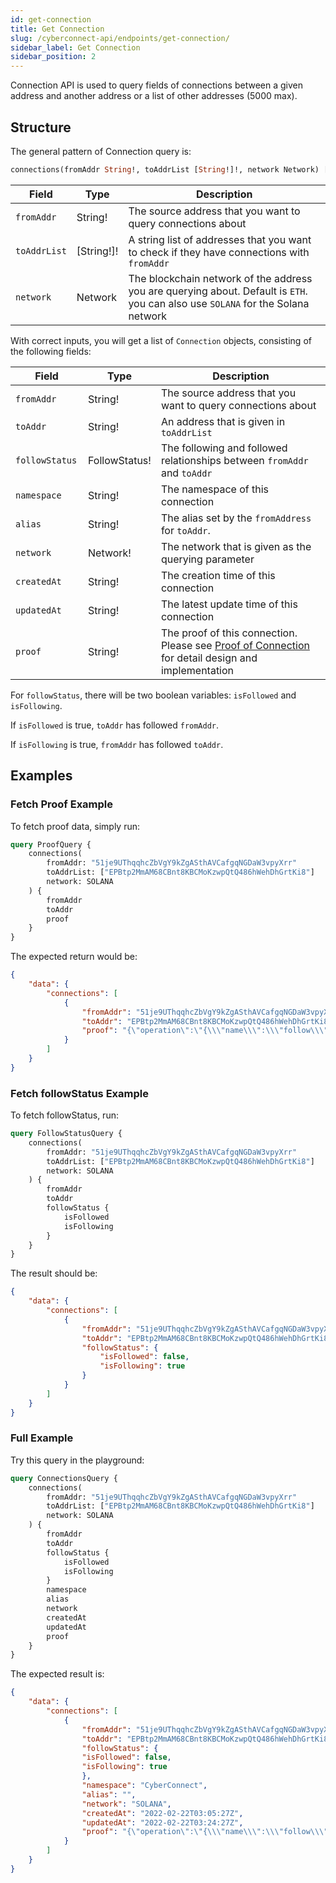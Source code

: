 ```yaml
---
id: get-connection
title: Get Connection
slug: /cyberconnect-api/endpoints/get-connection/
sidebar_label: Get Connection
sidebar_position: 2
---
```


Connection API is used to query fields of connections between a given address and another address or a list of other addresses (5000 max).

## Structure

The general pattern of Connection query is:

```graphql
connections(fromAddr String!, toAddrList [String!]!, network Network) [Connection!]!
```

| Field        | Type       | Description                                                                                                                      |
| ------------ | ---------- | -------------------------------------------------------------------------------------------------------------------------------- |
| `fromAddr`   | String!    | The source address that you want to query connections about                                                                      |
| `toAddrList` | [String!]! | A string list of addresses that you want to check if they have connections with `fromAddr`                                       |
| `network`    | Network    | The blockchain network of the address you are querying about. Default is `ETH`. you can also use `SOLANA` for the Solana network |

With correct inputs, you will get a list of `Connection` objects, consisting of the following fields:

| Field           | Type          | Description                                                                                                               |
| --------------- | ------------- | ------------------------------------------------------------------------------------------------------------------------- |
| `fromAddr `     | String!       | The source address that you want to query connections about                                                               |
| `toAddr`        | String!       | An address that is given in `toAddrList`                                                                                  |
| `followStatus ` | FollowStatus! | The following and followed relationships between `fromAddr` and `toAddr`                                                  |
| `namespace`     | String!       | The namespace of this connection                                                                                          |
| `alias`         | String!       | The alias set by the `fromAddress` for `toAddr`.                                                                          |
| `network`       | Network!      | The network that is given as the querying parameter                                                                       |
| `createdAt`     | String!       | The creation time of this connection                                                                                      |
| `updatedAt`     | String!       | The latest update time of this connection                                                                                 |
| `proof`         | String!       | The proof of this connection. Please see [Proof of Connection](/protocol/proof-of-connection/) for detail design and implementation |

For `followStatus`, there will be two boolean variables: `isFollowed` and `isFollowing`.

If `isFollowed` is true, `toAddr` has followed `fromAddr`.

If `isFollowing` is true, `fromAddr` has followed `toAddr`.

## Examples

### Fetch Proof Example

To fetch proof data, simply run:

```graphql
query ProofQuery {
    connections(
        fromAddr: "51je9UThqqhcZbVgY9kZgASthAVCafgqNGDaW3vpyXrr"
        toAddrList: ["EPBtp2MmAM68CBnt8KBCMoKzwpQtQ486hWehDhGrtKi8"]
        network: SOLANA
    ) {
        fromAddr
        toAddr
        proof
    }
}
```

The expected return would be:

```json
{
    "data": {
        "connections": [
            {
                "fromAddr": "51je9UThqqhcZbVgY9kZgASthAVCafgqNGDaW3vpyXrr",
                "toAddr": "EPBtp2MmAM68CBnt8KBCMoKzwpQtQ486hWehDhGrtKi8",
                "proof": "{\"operation\":\"{\\\"name\\\":\\\"follow\\\",\\\"from\\\":\\\"51je9UThqqhcZbVgY9kZgASthAVCafgqNGDaW3vpyXrr\\\",\\\"to\\\":\\\"EPBtp2MmAM68CBnt8KBCMoKzwpQtQ486hWehDhGrtKi8\\\",\\\"namespace\\\":\\\"CyberConnect\\\",\\\"network\\\":\\\"SOLANA\\\",\\\"alias\\\":\\\"\\\",\\\"timestamp\\\":1645500266794}\",\"digest\":\"0xf8dd7b357e8b738a3ad91080ccea4b07003a2c967b631ba950c2a3e00ff64cf2\",\"signature\":\"0x103fb899c224244740cf1eaa16ce401b218ae85fc0507ca07d29f91b57cf9708a5d6cdede97dc326663fe4f432f52c1ddaef9fb21b8d06f93e6893548aae825c\",\"signingKey\":{\"publicKey\":\"MFkwEwYHKoZIzj0CAQYIKoZIzj0DAQcDQgAEngy/L6H1b5u9DVIRIFu2z6Tn+qgkn60NyaAJVbBnTDEQ/PjdvilGWCKUSHgPHIIqpxX9BfQHi+3e+xHKTlrFsQ==\",\"format\":\"SubjectPublicKeyInfo\",\"algorithm\":\"ES256\"},\"signingKeyAuth\":{\"authorship\":\"51je9UThqqhcZbVgY9kZgASthAVCafgqNGDaW3vpyXrr\",\"signingKeySignature\":\"4kMtz6iCjockVhwQwGLzdGxKEESPF3EZXGFkfs2KrFs6a9YYDpRTkxAWcBWFpHjH1DFDLYkaD84TZsv4THmzCL81\",\"signingKeyMessage\":\"I authorize CyberConnect from this device using signing key:\\nMFkwEwYHKoZIzj0CAQYIKoZIzj0DAQcDQgAEngy/L6H1b5u9DVIRIFu2z6Tn+qgkn60NyaAJVbBnTDEQ/PjdvilGWCKUSHgPHIIqpxX9BfQHi+3e+xHKTlrFsQ==\"}}"
            }
        ]
    }
}
```

### Fetch followStatus Example

To fetch followStatus, run:

```graphql
query FollowStatusQuery {
    connections(
        fromAddr: "51je9UThqqhcZbVgY9kZgASthAVCafgqNGDaW3vpyXrr"
        toAddrList: ["EPBtp2MmAM68CBnt8KBCMoKzwpQtQ486hWehDhGrtKi8"]
        network: SOLANA
    ) {
        fromAddr
        toAddr
        followStatus {
            isFollowed
            isFollowing
        }
    }
}
```

The result should be:

```json
{
    "data": {
        "connections": [
            {
                "fromAddr": "51je9UThqqhcZbVgY9kZgASthAVCafgqNGDaW3vpyXrr",
                "toAddr": "EPBtp2MmAM68CBnt8KBCMoKzwpQtQ486hWehDhGrtKi8",
                "followStatus": {
                    "isFollowed": false,
                    "isFollowing": true
                }
            }
        ]
    }
}
```

### Full Example

Try this query in the playground:

```graphql
query ConnectionsQuery {
    connections(
        fromAddr: "51je9UThqqhcZbVgY9kZgASthAVCafgqNGDaW3vpyXrr"
        toAddrList: ["EPBtp2MmAM68CBnt8KBCMoKzwpQtQ486hWehDhGrtKi8"]
        network: SOLANA
    ) {
        fromAddr
        toAddr
        followStatus {
            isFollowed
            isFollowing
        }
        namespace
        alias
        network
        createdAt
        updatedAt
        proof
    }
}
```

The expected result is:

```json
{
    "data": {
        "connections": [
            {
                "fromAddr": "51je9UThqqhcZbVgY9kZgASthAVCafgqNGDaW3vpyXrr",
                "toAddr": "EPBtp2MmAM68CBnt8KBCMoKzwpQtQ486hWehDhGrtKi8",
                "followStatus": {
                "isFollowed": false,
                "isFollowing": true
                },
                "namespace": "CyberConnect",
                "alias": "",
                "network": "SOLANA",
                "createdAt": "2022-02-22T03:05:27Z",
                "updatedAt": "2022-02-22T03:24:27Z",
                "proof": "{\"operation\":\"{\\\"name\\\":\\\"follow\\\",\\\"from\\\":\\\"51je9UThqqhcZbVgY9kZgASthAVCafgqNGDaW3vpyXrr\\\",\\\"to\\\":\\\"EPBtp2MmAM68CBnt8KBCMoKzwpQtQ486hWehDhGrtKi8\\\",\\\"namespace\\\":\\\"CyberConnect\\\",\\\"network\\\":\\\"SOLANA\\\",\\\"alias\\\":\\\"\\\",\\\"timestamp\\\":1645500266794}\",\"digest\":\"0xf8dd7b357e8b738a3ad91080ccea4b07003a2c967b631ba950c2a3e00ff64cf2\",\"signature\":\"0x103fb899c224244740cf1eaa16ce401b218ae85fc0507ca07d29f91b57cf9708a5d6cdede97dc326663fe4f432f52c1ddaef9fb21b8d06f93e6893548aae825c\",\"signingKey\":{\"publicKey\":\"MFkwEwYHKoZIzj0CAQYIKoZIzj0DAQcDQgAEngy/L6H1b5u9DVIRIFu2z6Tn+qgkn60NyaAJVbBnTDEQ/PjdvilGWCKUSHgPHIIqpxX9BfQHi+3e+xHKTlrFsQ==\",\"format\":\"SubjectPublicKeyInfo\",\"algorithm\":\"ES256\"},\"signingKeyAuth\":{\"authorship\":\"51je9UThqqhcZbVgY9kZgASthAVCafgqNGDaW3vpyXrr\",\"signingKeySignature\":\"4kMtz6iCjockVhwQwGLzdGxKEESPF3EZXGFkfs2KrFs6a9YYDpRTkxAWcBWFpHjH1DFDLYkaD84TZsv4THmzCL81\",\"signingKeyMessage\":\"I authorize CyberConnect from this device using signing key:\\nMFkwEwYHKoZIzj0CAQYIKoZIzj0DAQcDQgAEngy/L6H1b5u9DVIRIFu2z6Tn+qgkn60NyaAJVbBnTDEQ/PjdvilGWCKUSHgPHIIqpxX9BfQHi+3e+xHKTlrFsQ==\"}}"
            }
        ]
    }
}
```
